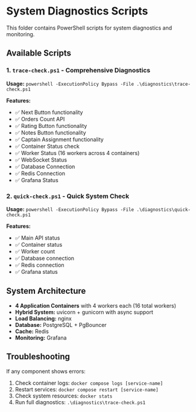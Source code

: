 # System Diagnostics Scripts

This folder contains PowerShell scripts for system diagnostics and monitoring.

## Available Scripts

### 1. `trace-check.ps1` - Comprehensive Diagnostics
**Usage:** `powershell -ExecutionPolicy Bypass -File .\diagnostics\trace-check.ps1`

**Features:**
- ✅ Next Button functionality
- ✅ Orders Count API
- ✅ Rating Button functionality  
- ✅ Notes Button functionality
- ✅ Captain Assignment functionality
- ✅ Container Status check
- ✅ Worker Status (16 workers across 4 containers)
- ✅ WebSocket Status
- ✅ Database Connection
- ✅ Redis Connection
- ✅ Grafana Status

### 2. `quick-check.ps1` - Quick System Check
**Usage:** `powershell -ExecutionPolicy Bypass -File .\diagnostics\quick-check.ps1`

**Features:**
- ✅ Main API status
- ✅ Container status
- ✅ Worker count
- ✅ Database connection
- ✅ Redis connection
- ✅ Grafana status

## System Architecture

- **4 Application Containers** with 4 workers each (16 total workers)
- **Hybrid System:** uvicorn + gunicorn with async support
- **Load Balancing:** nginx
- **Database:** PostgreSQL + PgBouncer
- **Cache:** Redis
- **Monitoring:** Grafana

## Troubleshooting

If any component shows errors:
1. Check container logs: `docker compose logs [service-name]`
2. Restart services: `docker compose restart [service-name]`
3. Check system resources: `docker stats`
4. Run full diagnostics: `.\diagnostics\trace-check.ps1`
